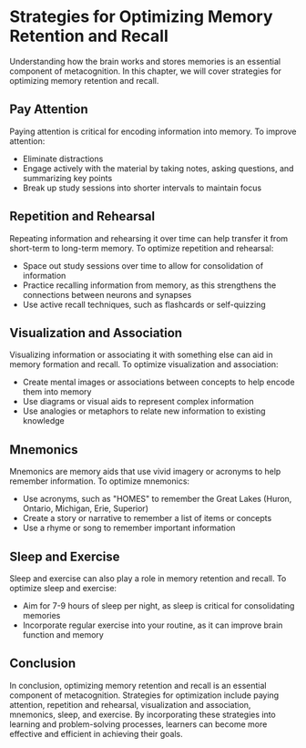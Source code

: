 Strategies for Optimizing Memory Retention and Recall
====================================================================================================

Understanding how the brain works and stores memories is an essential component of metacognition. In this chapter, we will cover strategies for optimizing memory retention and recall.

Pay Attention
-------------

Paying attention is critical for encoding information into memory. To improve attention:

* Eliminate distractions
* Engage actively with the material by taking notes, asking questions, and summarizing key points
* Break up study sessions into shorter intervals to maintain focus

Repetition and Rehearsal
------------------------

Repeating information and rehearsing it over time can help transfer it from short-term to long-term memory. To optimize repetition and rehearsal:

* Space out study sessions over time to allow for consolidation of information
* Practice recalling information from memory, as this strengthens the connections between neurons and synapses
* Use active recall techniques, such as flashcards or self-quizzing

Visualization and Association
-----------------------------

Visualizing information or associating it with something else can aid in memory formation and recall. To optimize visualization and association:

* Create mental images or associations between concepts to help encode them into memory
* Use diagrams or visual aids to represent complex information
* Use analogies or metaphors to relate new information to existing knowledge

Mnemonics
---------

Mnemonics are memory aids that use vivid imagery or acronyms to help remember information. To optimize mnemonics:

* Use acronyms, such as "HOMES" to remember the Great Lakes (Huron, Ontario, Michigan, Erie, Superior)
* Create a story or narrative to remember a list of items or concepts
* Use a rhyme or song to remember important information

Sleep and Exercise
------------------

Sleep and exercise can also play a role in memory retention and recall. To optimize sleep and exercise:

* Aim for 7-9 hours of sleep per night, as sleep is critical for consolidating memories
* Incorporate regular exercise into your routine, as it can improve brain function and memory

Conclusion
----------

In conclusion, optimizing memory retention and recall is an essential component of metacognition. Strategies for optimization include paying attention, repetition and rehearsal, visualization and association, mnemonics, sleep, and exercise. By incorporating these strategies into learning and problem-solving processes, learners can become more effective and efficient in achieving their goals.
